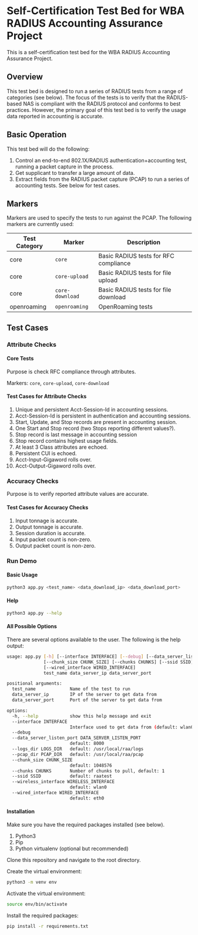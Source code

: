 # Self-Certification Test Bed for WBA RADIUS Accounting Assurance Project

This is a self-certification test bed for the WBA RADIUS Accounting Assurance Project.

## Overview

This test bed is designed to run a series of RADIUS tests from a range of categories (see below). The focus of the tests is to verify that the RADIUS-based NAS is compliant with the RADIUS protocol and conforms to best practices. However, the primary goal of this test bed is to verify the usage data reported in accounting is accurate.

## Basic Operation

This test bed will do the following:

1. Control an end-to-end 802.1X/RADIUS authentication+accounting test, running a packet capture in the process.
2. Get supplicant to transfer a large amount of data.
3. Extract fields from the RADIUS packet capture (PCAP) to run a series of accounting tests. See below for test cases.

## Markers

Markers are used to specify the tests to run against the PCAP. The following markers are currently used:

| Test Category    | Marker | Description |
| -------- | -------- | ------- |
| core | `core` | Basic RADIUS tests for RFC compliance |
| core | `core-upload` | Basic RADIUS tests for file upload |
| core | `core-download` | Basic RADIUS tests for file download |
| openroaming | `openroaming` | OpenRoaming tests |

## Test Cases

### Attribute Checks

#### Core Tests

Purpose is check RFC compliance through attributes.

Markers: `core`, `core-upload`, `core-download`

#### Test Cases for Attribute Checks

1. Unique and persistent Acct-Session-Id in accounting sessions.
2. Acct-Session-Id is persistent in authentication and accounting sessions.
3. Start, Update, and Stop records are present in accounting session.
4. One Start and Stop record (two Stops reporting different values?).
5. Stop record is last message in accounting session
6. Stop record contains highest usage fields.
7. At least 3 Class attributes are echoed.
8. Persistent CUI is echoed.
9. Acct-Input-Gigaword rolls over.
10. Acct-Output-Gigaword rolls over.

### Accuracy Checks

Purpose is to verify reported attribute values are accurate.

#### Test Cases for Accuracy Checks

1. Input tonnage is accurate.
2. Output tonnage is accurate.
3. Session duration is accurate.
4. Input packet count is non-zero.
5. Output packet count is non-zero.

### Run Demo

#### Basic Usage

```bash
python3 app.py <test_name> <data_download_ip> <data_download_port>
```

#### Help

```bash
python3 app.py --help
```

#### All Possible Options

There are several options available to the user. The following is the help output:

```bash
usage: app.py [-h] [--interface INTERFACE] [--debug] [--data_server_listen_port DATA_SERVER_LISTEN_PORT] [--logs_dir LOGS_DIR] [--pcap_dir PCAP_DIR]
              [--chunk_size CHUNK_SIZE] [--chunks CHUNKS] [--ssid SSID] [--wireless_interface WIRELESS_INTERFACE]
              [--wired_interface WIRED_INTERFACE]
              test_name data_server_ip data_server_port

positional arguments:
  test_name             Name of the test to run
  data_server_ip        IP of the server to get data from
  data_server_port      Port of the server to get data from

options:
  -h, --help            show this help message and exit
  --interface INTERFACE
                        Interface used to get data from (default: wlan0)
  --debug
  --data_server_listen_port DATA_SERVER_LISTEN_PORT
                        default: 8000
  --logs_dir LOGS_DIR   default: /usr/local/raa/logs
  --pcap_dir PCAP_DIR   default: /usr/local/raa/pcap
  --chunk_size CHUNK_SIZE
                        default: 1048576
  --chunks CHUNKS       Number of chunks to pull, default: 1
  --ssid SSID           default: raatest
  --wireless_interface WIRELESS_INTERFACE
                        default: wlan0
  --wired_interface WIRED_INTERFACE
                        default: eth0
```

#### Installation

Make sure you have the required packages installed (see below).

1. Python3
2. Pip
3. Python virtualenv (optional but recommended)

Clone this repository and navigate to the root directory.

Create the virtual environment:

```bash
python3 -m venv env
```

Activate the virtual environment:

```bash
source env/bin/activate
```

Install the required packages:

```bash
pip install -r requirements.txt
```
